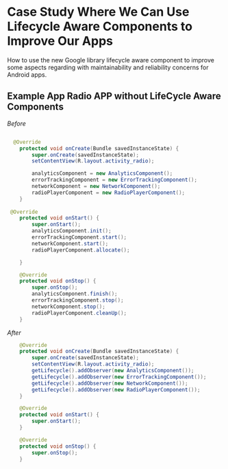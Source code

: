 # Case Study Where We Can Use Lifecycle Aware Components to Improve Our Apps
How to use the new Google library lifecycle aware component to improve some aspects regarding with maintainability and reliability concerns for Android apps.

## Example App Radio APP without LifeCycle Aware Components

*Before*
```Java

  @Override
    protected void onCreate(Bundle savedInstanceState) {
        super.onCreate(savedInstanceState);
        setContentView(R.layout.activity_radio);

        analyticsComponent = new AnalyticsComponent();
        errorTrackingComponent = new ErrorTrackingComponent();
        networkComponent = new NetworkComponent();
        radioPlayerComponent = new RadioPlayerComponent();
    }
    
 @Override
    protected void onStart() {
        super.onStart();
        analyticsComponent.init();
        errorTrackingComponent.start();
        networkComponent.start();
        radioPlayerComponent.allocate();

    }

    @Override
    protected void onStop() {
        super.onStop();
        analyticsComponent.finish();
        errorTrackingComponent.stop();
        networkComponent.stop();
        radioPlayerComponent.cleanUp();
    }

```

*After*

```Java
    @Override
    protected void onCreate(Bundle savedInstanceState) {
        super.onCreate(savedInstanceState);
        setContentView(R.layout.activity_radio);
        getLifecycle().addObserver(new AnalyticsComponent());
        getLifecycle().addObserver(new ErrorTrackingComponent());
        getLifecycle().addObserver(new NetworkComponent());
        getLifecycle().addObserver(new RadioPlayerComponent());
    }

    @Override
    protected void onStart() {
        super.onStart();
    }

    @Override
    protected void onStop() {
        super.onStop();
    }
```

